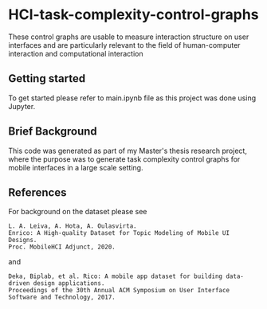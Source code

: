 # HCI-task-complexity-control-graphs
These control graphs are usable to measure interaction structure on user interfaces and are particularly relevant to the field of human-computer interaction and computational interaction

## Getting started
To get started please refer to main.ipynb file as this project was done using Jupyter.

## Brief Background
This code was generated as part of my Master's thesis research project, where the purpose was to generate task complexity control graphs for mobile interfaces in a large scale setting. 

## References

For background on the dataset please see
```
L. A. Leiva, A. Hota, A. Oulasvirta. 
Enrico: A High-quality Dataset for Topic Modeling of Mobile UI Designs. 
Proc. MobileHCI Adjunct, 2020.
```
and
```
Deka, Biplab, et al. Rico: A mobile app dataset for building data-driven design applications. 
Proceedings of the 30th Annual ACM Symposium on User Interface Software and Technology, 2017.
```
